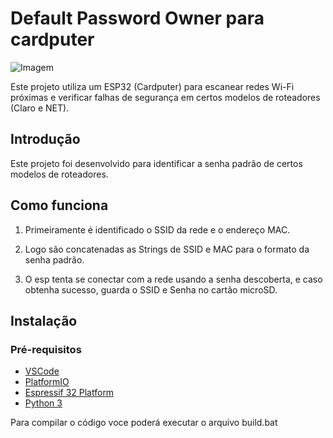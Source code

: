 # Default Password Owner para cardputer

![Imagem](url_da_imagem)

Este projeto utiliza um ESP32 (Cardputer) para escanear redes Wi-Fi próximas e verificar falhas de segurança em certos modelos de roteadores (Claro e NET).

## Introdução

Este projeto foi desenvolvido para identificar a senha padrão de certos modelos de roteadores.

## Como funciona

1. Primeiramente é identificado o SSID da rede e o endereço MAC.

2. Logo são concatenadas as Strings de SSID e MAC para o formato da senha padrão.

3. O esp tenta se conectar com a rede usando a senha descoberta, e caso obtenha sucesso, guarda o SSID e Senha no cartão microSD.

## Instalação

### Pré-requisitos

- [VSCode](https://code.visualstudio.com/)
- [PlatformIO](https://platformio.org/)
- [Espressif 32 Platform](https://platformio.org/platforms/espressif32)
- [Python 3](https://www.python.org/)

Para compilar o código voce poderá executar o arquivo build.bat
